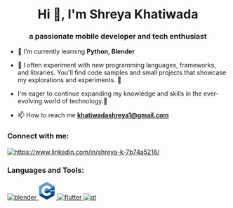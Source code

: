 <!-- ### Hello, I'm Shreya Khatiwada💅🏼
a passionate developer and tech enthusiast working on mobile application 

<!--
**shreyakhatiwada/shreyakhatiwada** is a ✨ _special_ ✨ repository because its `README.md` (this file) appears on your GitHub profile.

Here are some ideas to get you started:
-->
<!--
🌱I'm currently learing python and blender  
🌷 I often experiment with new programming languages, frameworks, and libraries. You'll find code samples and small projects that showcase my explorations and experiments. 🌷
I'm eager to continue expanding my knowledge and skills in the ever-evolving world of technology.📝 --->
<h1 align="center">Hi 👋, I'm Shreya Khatiwada</h1>
<h3 align="center">a passionate mobile developer and tech enthusiast</h3>

- 🌱 I’m currently learning **Python, Blender**
- 🌷 I often experiment with new programming languages, frameworks, and libraries. You'll find code samples and small projects that showcase my explorations and experiments. 🌷
- I'm eager to continue expanding my knowledge and skills in the ever-evolving world of technology.📝

- 📫 How to reach me **khatiwadashreya1@gmail.com**

<h3 align="left">Connect with me:</h3>
<p align="left">
<a href="https://linkedin.com/in/https://www.linkedin.com/in/shreya-k-7b74a5218/" target="blank"><img align="center" src="https://raw.githubusercontent.com/rahuldkjain/github-profile-readme-generator/master/src/images/icons/Social/linked-in-alt.svg" alt="https://www.linkedin.com/in/shreya-k-7b74a5218/" height="30" width="40" /></a>
</p>

<h3 align="left">Languages and Tools:</h3>
<p align="left"> <a href="https://www.blender.org/" target="_blank" rel="noreferrer"> <img src="https://download.blender.org/branding/community/blender_community_badge_white.svg" alt="blender" width="40" height="40"/> </a> <a href="https://www.w3schools.com/cpp/" target="_blank" rel="noreferrer"> <img src="https://raw.githubusercontent.com/devicons/devicon/master/icons/cplusplus/cplusplus-original.svg" alt="cplusplus" width="40" height="40"/> </a> <a href="https://flutter.dev" target="_blank" rel="noreferrer"> <img src="https://www.vectorlogo.zone/logos/flutterio/flutterio-icon.svg" alt="flutter" width="40" height="40"/> </a> <a href="https://www.qt.io/" target="_blank" rel="noreferrer"> <img src="https://upload.wikimedia.org/wikipedia/commons/0/0b/Qt_logo_2016.svg" alt="qt" width="40" height="40"/> </a> </p>



